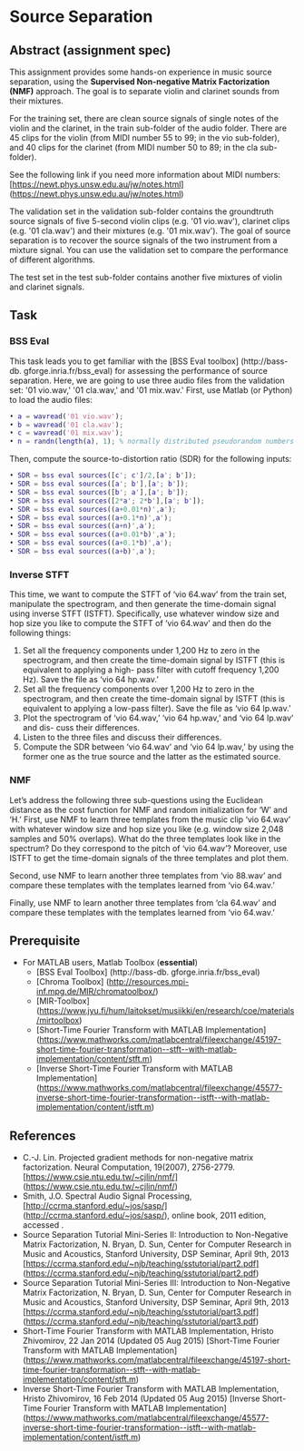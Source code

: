 # Source Separation

## Abstract (assignment spec)
This assignment provides some hands-on experience in music source separation, using the **Supervised Non-negative Matrix Factorization (NMF)** approach. The goal is to separate violin and clarinet sounds from their mixtures.
For the training set, there are clean source signals of single notes of the violin and the clarinet, in the train sub-folder of the audio folder. There are 45 clips for the violin (from MIDI number 55 to 99; in the vio sub-folder), and 40 clips for the clarinet (from MIDI number 50 to 89; in the cla sub-folder).

See the following link if you need more information about MIDI numbers: [https://newt.phys.unsw.edu.au/jw/notes.html] (https://newt.phys.unsw.edu.au/jw/notes.html)The validation set in the validation sub-folder contains the groundtruth source signals of five 5-second violin clips (e.g. '01 vio.wav'), clarinet clips (e.g. '01 cla.wav') and their mixtures (e.g. '01 mix.wav'). The goal of source separation is to recover the source signals of the two instrument from a mixture signal. You can use the validation set to compare the performance of different algorithms.
The test set in the test sub-folder contains another five mixtures of violin and clarinet signals.

## Task### BSS EvalThis task leads you to get familiar with the [BSS Eval toolbox] (http://bass-db. gforge.inria.fr/bss_eval) for assessing the performance of source separation. Here, we are going to use three audio files from the validation set: '01 vio.wav,' '01 cla.wav,' and '01 mix.wav.' First, use Matlab (or Python) to load the audio files:

```matlab
• a = wavread('01 vio.wav');• b = wavread('01 cla.wav');• c = wavread('01 mix.wav');• n = randn(length(a), 1); % normally distributed pseudorandom numbers
```Then, compute the source-to-distortion ratio (SDR) for the following inputs:

```matlab• SDR = bss eval sources([c'; c']/2,[a'; b']);• SDR = bss eval sources([a'; b'],[a'; b']);• SDR = bss eval sources([b'; a'],[a'; b']);• SDR = bss eval sources([2*a'; 2*b'],[a'; b']);
• SDR = bss eval sources((a+0.01*n)',a');• SDR = bss eval sources((a+0.1*n)',a');
• SDR = bss eval sources((a+n)',a');• SDR = bss eval sources((a+0.01*b)',a');
• SDR = bss eval sources((a+0.1*b)',a');
• SDR = bss eval sources((a+b)',a');
```
### Inverse STFT
This time, we want to compute the STFT of ‘vio 64.wav’ from the train set, manipulate the spectrogram, and then generate the time-domain signal using inverse STFT (ISTFT). Specifically, use whatever window size and hop size you like to compute the STFT of ‘vio 64.wav’ and then do the following things:

  1. Set all the frequency components under 1,200 Hz to zero in the spectrogram, and then create the time-domain signal by ISTFT (this is equivalent to applying a high- pass filter with cutoff frequency 1,200 Hz). Save the file as ‘vio 64 hp.wav.’  2. Set all the frequency components over 1,200 Hz to zero in the spectrogram, and then create the time-domain signal by ISTFT (this is equivalent to applying a low-pass filter). Save the file as ‘vio 64 lp.wav.’  3. Plot the spectrogram of ‘vio 64.wav,’ ‘vio 64 hp.wav,’ and ‘vio 64 lp.wav’ and dis- cuss their differences.  4. Listen to the three files and discuss their differences.  5. Compute the SDR between ‘vio 64.wav’ and ‘vio 64 lp.wav,’ by using the former one as the true source and the latter as the estimated source.

### NMF
Let’s address the following three sub-questions using the Euclidean distance as the cost function for NMF and random initialization for ‘W’ and ‘H.’ First, use NMF to learn three templates from the music clip ‘vio 64.wav’ with whatever window size and hop size you like (e.g. window size 2,048 samples and 50% overlaps). What do the three templates look like in the spectrum? Do they correspond to the pitch of ‘vio 64.wav’? Moreover, use ISTFT to get the time-domain signals of the three templates and plot them.
Second, use NMF to learn another three templates from ‘vio 88.wav’ and compare these templates with the templates learned from ‘vio 64.wav.’Finally, use NMF to learn another three templates from ‘cla 64.wav’ and compare these templates with the templates learned from ‘vio 64.wav.’


## Prerequisite
  - For MATLAB users, Matlab Toolbox (**essential**)
	* [BSS Eval Toolbox] (http://bass-db. gforge.inria.fr/bss_eval)
	* [Chroma Toolbox] (http://resources.mpi-inf.mpg.de/MIR/chromatoolbox/)
	* [MIR-Toolbox] (https://www.jyu.fi/hum/laitokset/musiikki/en/research/coe/materials/mirtoolbox)
	* [Short-Time Fourier Transform with MATLAB Implementation] (https://www.mathworks.com/matlabcentral/fileexchange/45197-short-time-fourier-transformation--stft--with-matlab-implementation/content/stft.m)
	* [Inverse Short-Time Fourier Transform with MATLAB Implementation] (https://www.mathworks.com/matlabcentral/fileexchange/45577-inverse-short-time-fourier-transformation--istft--with-matlab-implementation/content/istft.m)
	
	
## References
  - C.-J. Lin. Projected gradient methods for non-negative matrix factorization.
    Neural Computation, 19(2007), 2756-2779. [https://www.csie.ntu.edu.tw/~cjlin/nmf/] (https://www.csie.ntu.edu.tw/~cjlin/nmf/)
  - Smith, J.O. Spectral Audio Signal Processing, [http://ccrma.stanford.edu/~jos/sasp/] (http://ccrma.stanford.edu/~jos/sasp/), online book, 2011 edition, accessed <date>.
  - Source Separation Tutorial Mini-Series II: Introduction to Non-Negative Matrix Factorization, N. Bryan, D. Sun, Center for Computer Research in Music and Acoustics, Stanford University, DSP Seminar, April 9th, 2013 [https://ccrma.stanford.edu/~njb/teaching/sstutorial/part2.pdf] (https://ccrma.stanford.edu/~njb/teaching/sstutorial/part2.pdf)
  - Source Separation Tutorial Mini-Series III: Introduction to Non-Negative Matrix Factorization, N. Bryan, D. Sun, Center for Computer Research in Music and Acoustics, Stanford University, DSP Seminar, April 9th, 2013 [https://ccrma.stanford.edu/~njb/teaching/sstutorial/part3.pdf] (https://ccrma.stanford.edu/~njb/teaching/sstutorial/part3.pdf)
  - Short-Time Fourier Transform with MATLAB Implementation, Hristo Zhivomirov, 22 Jan 2014 (Updated 05 Aug 2015) [Short-Time Fourier Transform with MATLAB Implementation] (https://www.mathworks.com/matlabcentral/fileexchange/45197-short-time-fourier-transformation--stft--with-matlab-implementation/content/stft.m)
  - Inverse Short-Time Fourier Transform with MATLAB Implementation, Hristo Zhivomirov, 16 Feb 2014 (Updated 05 Aug 2015) [Inverse Short-Time Fourier Transform with MATLAB Implementation] (https://www.mathworks.com/matlabcentral/fileexchange/45577-inverse-short-time-fourier-transformation--istft--with-matlab-implementation/content/istft.m)



